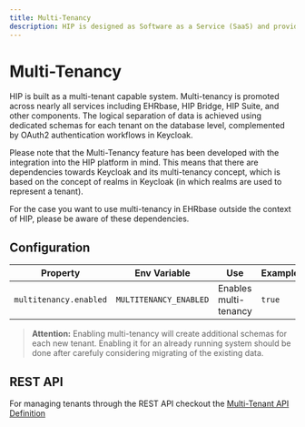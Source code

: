 ```yaml
---
title: Multi-Tenancy
description: HIP is designed as Software as a Service (SaaS) and provides multi-tenancy capabilities across its services. The Multi-Tenancy Plugin allows the HIP Tenant Management to create, update, and delete tenants in EHRbase.
---
```


# Multi-Tenancy

HIP is built as a multi-tenant capable system. Multi-tenancy is promoted across nearly all services including EHRbase, HIP Bridge, HIP Suite, and other components. The logical separation of data is achieved using dedicated schemas for each tenant on the database level, complemented by OAuth2 authentication workflows in Keycloak.

Please note that the Multi-Tenancy feature has been developed with the integration into the HIP platform in mind. This means that there are dependencies towards Keycloak and its multi-tenancy concept, which is based on the concept of realms in Keycloak (in which realms are used to represent a tenant).

For the case you want to use multi-tenancy in EHRbase outside the context of HIP, please be aware of these dependencies.

## Configuration

| Property               | Env Variable                    | Use                   | Example          |
|------------------------|---------------------------------|-----------------------|------------------|
| `multitenancy.enabled` | `MULTITENANCY_ENABLED`          | Enables multi-tenancy | `true`           |

> **Attention:** Enabling multi-tenancy will create additional schemas for each new tenant. Enabling it for an already running system should be done after carefuly considering migrating of the existing data.

## REST API

For managing tenants through the REST API checkout the [Multi-Tenant API Definition](/api/hip-ehrbase/enterprise#tag/Multi-tenant)
